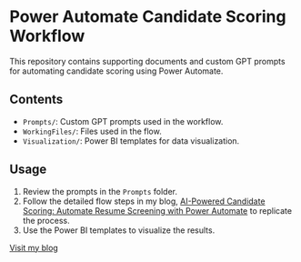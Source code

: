 # Power Automate Candidate Scoring Workflow
This repository contains supporting documents and custom GPT prompts for automating candidate scoring using Power Automate. 

## Contents
- `Prompts/`: Custom GPT prompts used in the workflow.
- `WorkingFiles/`: Files used in the flow.
- `Visualization/`: Power BI templates for data visualization.

## Usage
1. Review the prompts in the `Prompts` folder.
2. Follow the detailed flow steps in my blog, [AI-Powered Candidate Scoring: Automate Resume Screening with Power Automate](https://milhaniq.com/ai-powered-candidate-scoring-automate-resume-screening-with-power-automate/) to replicate the process.
3. Use the Power BI templates to visualize the results.

[Visit my blog](https://milhaniq.com)


